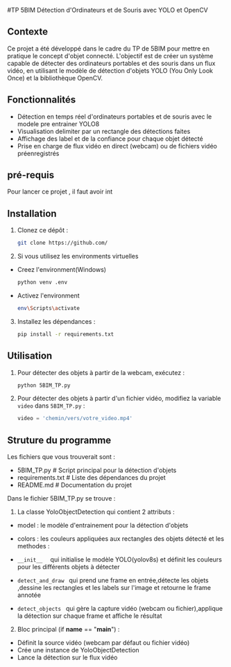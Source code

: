 #TP 5BIM Détection d'Ordinateurs et de Souris avec YOLO et OpenCV

## Contexte

Ce projet a été développé dans le cadre du TP de 5BIM pour mettre en pratique le concept d'objet connecté. L'objectif est de créer un système capable de détecter des ordinateurs portables et des souris dans un flux vidéo, en utilisant le modèle de détection d'objets YOLO (You Only Look Once) et la bibliothèque OpenCV.

## Fonctionnalités

- Détection en temps réel d'ordinateurs portables et de souris avec le modele pre entrainer YOLO8
- Visualisation delimiter par un rectangle des détections faites
- Affichage des label et de la confiance pour chaque objet détecté
- Prise en charge de flux vidéo en direct (webcam) ou de fichiers vidéo préenregistrés

## pré-requis

Pour lancer ce projet , il faut avoir int

## Installation

1. Clonez ce dépôt :

   ```bash
   git clone https://github.com/
   ```

2. Si vous utilisez les environments virtuelles

- Creez l'environment(Windows)
  ```bash
  python venv .env
  ```
- Activez l'environment
  ```bash
  env\Scripts\activate
  ```

3. Installez les dépendances :
   ```bash
   pip install -r requirements.txt
   ```

## Utilisation

1. Pour détecter des objets à partir de la webcam, exécutez :

   ```bash
   python 5BIM_TP.py
   ```

2. Pour détecter des objets à partir d'un fichier vidéo, modifiez la variable `video` dans `5BIM_TP.py` :
   ```python
   video = 'chemin/vers/votre_video.mp4'
   ```

## Struture du programme

Les fichiers que vous trouverait sont :

- 5BIM_TP.py # Script principal pour la détection d'objets
- requirements.txt # Liste des dépendances du projet
- README.md # Documentation du projet

Dans le fichier 5BIM_TP.py se trouve :

1. La classe YoloObjectDetection qui contient 2 attributs :

- model : le modèle d'entrainement pour la détection d'objets
- colors : les couleurs appliquées aux rectangles des objets détecté
  et les methodes :
- `__init__  ` qui initialise le modèle YOLO(yolov8s) et définit les couleurs pour les différents objets à détecter

- `detect_and_draw ` qui prend une frame en entrée,détecte les objets ,dessine les rectangles et les labels sur l'image et retourne le frame annotée

- `detect_objects ` qui gère la capture vidéo (webcam ou fichier),applique la détection sur chaque frame et affiche le résultat

2. Bloc principal (if **name** == "**main**") :

- Définit la source vidéo (webcam par défaut ou fichier vidéo)
- Crée une instance de YoloObjectDetection
- Lance la détection sur le flux vidéo
